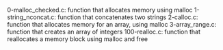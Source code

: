 0-malloc_checked.c: function that allocates memory using malloc
1-string_nconcat.c: function that concatenates two strings
2-calloc.c: function that allocates memory for an array, using malloc
3-array_range.c: function that creates an array of integers
100-realloc.c: function that reallocates a memory block using malloc and free
